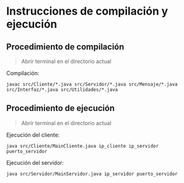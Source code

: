 # Instrucciones de compilación y ejecución
## Procedimiento de compilación
> Abrir terminal en el directorio actual

Compilación:
```shell
javac src/Cliente/*.java src/Servidor/*.java src/Mensaje/*.java src/Interfaz/*.java src/Utilidades/*.java
```

## Procedimiento de ejecución
> Abrir terminal en el directorio actual

Ejecución del cliente:
```shell
java src/Cliente/MainCliente.java ip_cliente ip_servidor puerto_servidor
```

Ejecución del servidor:
```shell
java src/Servidor/MainServidor.java ip_servidor puerto_servidor
```

